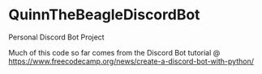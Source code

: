 # QuinnTheBeagleDiscordBot
Personal Discord Bot Project

Much of this code so far comes from the Discord Bot tutorial @ https://www.freecodecamp.org/news/create-a-discord-bot-with-python/
